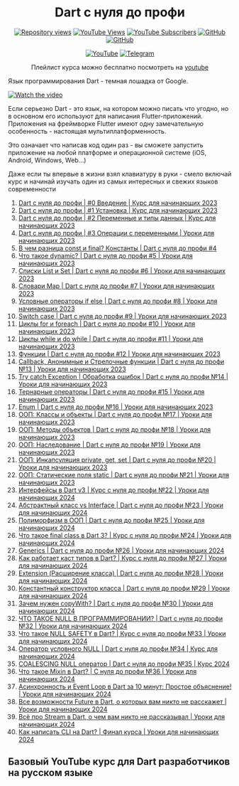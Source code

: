 <h1 align="center"> Dart с нуля до профи </h1>

<p align="center">
<a href="https://github.com/Frezyx/flutter_tutorials"><img src="https://hits.dwyl.com/Frezyx/flutter_tutorials.svg?style=flat" alt="Repository views"></a>
<a href="https://www.youtube.com/channel/UC6AUmyr2zEhYrpwmETUektw"><img src="https://img.shields.io/youtube/channel/views/UC6AUmyr2zEhYrpwmETUektw" alt="YouTube Views"></a>
<a href="https://www.youtube.com/channel/UC6AUmyr2zEhYrpwmETUektw"><img src="https://img.shields.io/youtube/channel/subscribers/UC6AUmyr2zEhYrpwmETUektw" alt="YouTube Subscribers"></a>
<a href="https://github.com/Frezyx"><img src="https://img.shields.io/github/followers/Frezyx?label=Follow" alt="GitHub"></a>
<a href="https://github.com/Frezyx/flutter_tutorials"><img src="https://img.shields.io/github/stars/Frezyx/flutter_tutorials?style=social" alt="GitHub"></a>
</p>

<p align="center">
<a href="https://www.youtube.com/watch?v=X4NJJF48o6c&list=PLtUuja72DaLLAo63Zsn1UsLONDafJKWrl&ab_channel=%D0%A1%D1%82%D0%B0%D1%81%D0%98%D0%BB%D1%8C%D0%B8%D0%BD"><img src="https://img.shields.io/badge/YouTube-FF0000?style=for-the-badge&logo=youtube&logoColor=white" alt="YouTube"></a>
<a href="https://t.me/frezycode"><img src="https://img.shields.io/badge/Telegram-2CA5E0?style=for-the-badge&logo=telegram&logoColor=white" alt="Telegram"></a>
</p>
<p align="center">
Плейлист курса можно бесплатно посмотреть на <a href="https://www.youtube.com/watch?v=X4NJJF48o6c&list=PLtUuja72DaLLAo63Zsn1UsLONDafJKWrl&ab_channel=%D0%A1%D1%82%D0%B0%D1%81%D0%98%D0%BB%D1%8C%D0%B8%D0%BD">youtube</a>
</p>

Язык программирования Dart - темная лошадка от Google. 

[![Watch the video](https://img.youtube.com/vi/dFNGGoQImUk/maxresdefault.jpg)](https://www.youtube.com/watch?v=X4NJJF48o6c&list=PLtUuja72DaLLAo63Zsn1UsLONDafJKWrl&ab_channel=%D0%A1%D1%82%D0%B0%D1%81%D0%98%D0%BB%D1%8C%D0%B8%D0%BD)

Если серьезно Dart - это язык, на котором можно писать что угодно, но в основном его используют для написания Flutter-приложений. Приложения на фреймворке Flutter имеют одну замечательную особенность - настоящая мультиплатформенность. 

Это означает что написав код один раз - вы сможете запустить приложение на любой платформе и операционной системе (iOS, Android, Windows, Web...)  

Даже если ты впервые в жизни взял клавиатуру в руки - смело включай курс и начинай изучать один из самых интересных и свежих  языков современности

1. [Dart с нуля до профи | #0 Введение | Курс для начинающих 2023](https://www.youtube.com/watch?v=X4NJJF48o6c)
2. [Dart с нуля до профи | #1 Установка | Курс для начинающих 2023](https://www.youtube.com/watch?v=dFNGGoQImUk)
3. [Dart с нуля до профи | #2 Переменные и типы данных | Курс для начинающих 2023](https://www.youtube.com/watch?v=GuJNK_8vp-E)
4. [Dart с нуля до профи | #3 Операции с переменными | Уроки для начинающих 2023](https://www.youtube.com/watch?v=VWSsaTMw48A)
5. [В чем разница const и final? Константы | Dart с нуля до профи #4](https://www.youtube.com/watch?v=CO1jqusB2Kg)
6. [Что такое dynamic? | Dart с нуля до профи #5 | Уроки для начинающих 2023](https://www.youtube.com/watch?v=9xe_miJ2A-w)
7. [Списки List и Set | Dart с нуля до профи #6 | Уроки для начинающих 2023](https://www.youtube.com/watch?v=xDWGTOf49kc)
8. [Словари Map | Dart с нуля до профи #7 | Уроки для начинающих 2023](https://www.youtube.com/watch?v=-oHF3HIT0F8)
9. [Условные операторы if else | Dart с нуля до профи #8 | Уроки для начинающих 2023](https://www.youtube.com/watch?v=j83GhL2MI04)
10. [Switch case | Dart с нуля до профи #9 | Уроки для начинающих 2023](https://www.youtube.com/watch?v=HzOZyBURvxA)
11. [Циклы for и foreach | Dart с нуля до профи #10 | Уроки для начинающих 2023](https://www.youtube.com/watch?v=PkyLGWkzEr0)
12. [Циклы while и do while | Dart с нуля до профи #11 | Уроки для начинающих 2023](https://www.youtube.com/watch?v=eVSr8hjSLTw)
13. [Функции | Dart с нуля до профи #12 | Уроки для начинающих 2023](https://www.youtube.com/watch?v=LefACE-tCrA)
14. [Callback, Анонимные и Стрелочные функции | Dart с нуля до профи №13 | Уроки для начинающих 2023](https://www.youtube.com/watch?v=6ELyOsdrWRo)
15. [Try catch Exception | Обработка ошибок | Dart с нуля до профи №14 | Уроки для начинающих 2023](https://www.youtube.com/watch?v=MQEbJXPqGbM)
16. [Тернарные операторы | Dart с нуля до профи #15 | Уроки для начинающих 2023](https://www.youtube.com/watch?v=nr4t0y9cY70)
17. [Enum | Dart с нуля до профи №16 | Уроки для начинающих 2023](https://www.youtube.com/watch?v=KdVD7yOZ1IU)
18. [ООП: Классы и объекты | Dart с нуля до профи №17 | Уроки для начинающих 2023](https://www.youtube.com/watch?v=Nf98aeZING4)
19. [ООП: Методы объектов | Dart с нуля до профи №18 | Уроки для начинающих 2023](https://www.youtube.com/watch?v=OUoQzOq8_5w)
20. [ООП: Наследование | Dart с нуля до профи №19 | Уроки для начинающих 2023](https://www.youtube.com/watch?v=zuhyzedpyLo)
21. [ООП: Инкапсуляция private, get, set | Dart с нуля до профи №20 | Уроки для начинающих 2023](https://www.youtube.com/watch?v=b2DUr7sgeJo)
22. [ООП: Статические поля static | Dart с нуля до профи №21 | Уроки для начинающих 2023](https://www.youtube.com/watch?v=ZpHGDs5r4kA)
23. [Интерфейсы в Dart v3 | Курс с нуля до профи №22 | Уроки для начинающих 2024](https://www.youtube.com/watch?v=GGi_RfYoQuc)
24. [Абстрактный класс vs Interface | Dart с нуля до профи №23 | Уроки для начинающих 2024](https://www.youtube.com/watch?v=1uBvQQ72bos)
25. [Полиморфизм в ООП | Dart с нуля до профи №25 | Уроки для начинающих 2024](https://www.youtube.com/watch?v=UZgjs01MmCg)
26. [Что такое final class в Dart 3? | Курс с нуля до профи №24 | Уроки для начинающих 2024](https://www.youtube.com/watch?v=I0vKotxPgis)
27. [Generics | Dart с нуля до профи №26 | Уроки для начинающих 2024](https://www.youtube.com/watch?v=gzP2BbUHPzk)
28. [Как работает каст типов в Dart? | Курс с нуля до профи №27 | Уроки для начинающих 2024](https://www.youtube.com/watch?v=bi_3SoxjSQA)
29. [Extension (Расширение класса) | Dart с нуля до профи №28 | Уроки для начинающих 2024](https://www.youtube.com/watch?v=1jRNG6nMhjM)
30. [Константный конструктор класса | Dart с нуля до профи №29 | Уроки для начинающих 2024](https://www.youtube.com/watch?v=vDHtYhsAlRs)
31. [Зачем нужен copyWith? | Dart с нуля до профи №30 | Уроки для начинающих 2024](https://www.youtube.com/watch?v=H4VmMiIGh3U)
32. [ЧТО ТАКОЕ NULL В ПРОГРАММИРОВАНИИ? | Dart с нуля до профи №32 | Уроки для начинающих 2024](https://www.youtube.com/watch?v=hW61aSQmiJI)
33. [Что такое NULL SAFETY в Dart? | Курс с нуля до профи №33 | Уроки для начинающих 2024](https://www.youtube.com/watch?v=QVH9BYVX8O0)
34. [Оператор условного NULL | Dart с нуля до профи №34 | Курс для начинающих 2024](https://www.youtube.com/watch?v=KaojpwWIwGU)
35. [COALESCING NULL оператор | Dart с нуля до профи №35 | Курс 2024](https://www.youtube.com/watch?v=vv3WerDp3z8)
36. [Что такое Mixin в Dart? | С нуля до профи №36 | Уроки для начинающих 2024](https://www.youtube.com/watch?v=dNZOZybOFdw)
37. [Асинхронность и Event Loop в Dart за 10 минут: Простое объяснение! | Уроки для начинающих 2024](https://www.youtube.com/watch?v=Bd0DfT7rXEQ)
38. [Все возможности Future в Dart, о которых вам никто не расскажет | Уроки для начинающих 2024](https://www.youtube.com/watch?v=FxB5VJG7oKM)
39. [Всё про Stream в Dart, о чем вам никто не рассказывал | Уроки для начинающих 2024](https://www.youtube.com/watch?v=8DyZVA-cf0U)
40. [Как написать CLI на Dart? | Финал курса | Уроки для начинающих 2024](https://www.youtube.com/watch?v=KxUUO7G3LdA)


## Базовый YouTube курс для Dart разработчиков на русском языке
